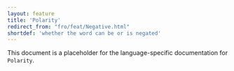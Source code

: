 ```yaml
---
layout: feature
title: 'Polarity'
redirect_from: "fro/feat/Negative.html"
shortdef: 'whether the word can be or is negated'
---
```


This document is a placeholder for the language-specific documentation
for `Polarity`.
